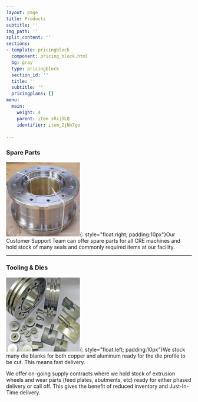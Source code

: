 ```yaml
---
layout: page
title: Products
subtitle: ''
img_path: ''
split_content: ''
sections:
- template: pricingblock
  component: pricing_block.html
  bg: gray
  type: pricingblock
  section_id: ''
  title: ''
  subtitle: ''
  pricingplans: []
menu:
  main:
    weight: 4
    parent: item_sRzjSLQ
    identifier: item_2jNn7go

---
```

### Spare Parts

![](/images/spare-parts-product.jpg){: style="float:right; padding:10px"}Our Customer Support Team can offer spare parts for all CRE machines and hold stock of many seals and commonly required items at our facility.

***

### Tooling & Dies

![](/images/tooling-dies.jpg){: style="float:left; padding:10px"}We stock many die blanks for both copper and aluminum ready for the die profile to be cut. This means fast delivery.

We offer on-going supply contracts where we hold stock of extrusion wheels and wear parts (feed plates, abutments, etc) ready for either phased delivery or call off. This gives the benefit of reduced inventory and Just-In-Time delivery.
